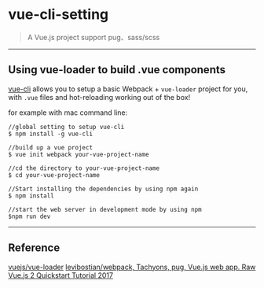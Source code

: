# vue-cli-setting

> A Vue.js project support pug、sass/scss

---

## Using vue-loader to build .vue components
[vue-cli](https://github.com/vuejs/vue-cli) allows you to setup a basic Webpack + `vue-loader` project for you, with `.vue` files and hot-reloading working out of the box!

for example with mac command line:
```javascript=
//global setting to setup vue-cli
$ npm install -g vue-cli

//build up a vue project
$ vue init webpack your-vue-project-name

//cd the directory to your-vue-project-name
$ cd your-vue-project-name

//Start installing the dependencies by using npm again
$ npm install

//start the web server in development mode by using npm
$npm run dev
```

---

## Reference
[vuejs/vue-loader](https://github.com/vuejs/vue-loader)
[levibostian/webpack, Tachyons, pug, Vue.js web app.
Raw](https://gist.github.com/levibostian/96cc285d4235d73f09cdc22f2590ccba)
[Vue.js 2 Quickstart Tutorial 2017](https://medium.com/codingthesmartway-com-blog/vue-js-2-quickstart-tutorial-2017-246195cfbdd2)
